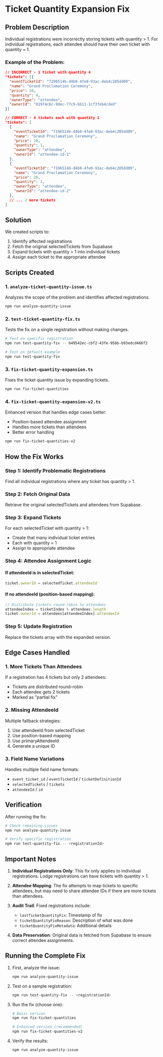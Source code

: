 # Ticket Quantity Expansion Fix

## Problem Description

Individual registrations were incorrectly storing tickets with quantity > 1. For individual registrations, each attendee should have their own ticket with quantity = 1.

### Example of the Problem:
```json
// INCORRECT - 1 ticket with quantity 4
"tickets": [{
  "eventTicketId": "7196514b-d4b8-4fe0-93ac-deb4c205dd09",
  "name": "Grand Proclamation Ceremony",
  "price": 20,
  "quantity": 4,
  "ownerType": "attendee",
  "ownerId": "01974c6c-9dec-77c9-bb11-1cf3feb4cded"
}]

// CORRECT - 4 tickets each with quantity 1
"tickets": [
  {
    "eventTicketId": "7196514b-d4b8-4fe0-93ac-deb4c205dd09",
    "name": "Grand Proclamation Ceremony",
    "price": 20,
    "quantity": 1,
    "ownerType": "attendee",
    "ownerId": "attendee-id-1"
  },
  {
    "eventTicketId": "7196514b-d4b8-4fe0-93ac-deb4c205dd09",
    "name": "Grand Proclamation Ceremony",
    "price": 20,
    "quantity": 1,
    "ownerType": "attendee",
    "ownerId": "attendee-id-2"
  },
  // ... 2 more tickets
]
```

## Solution

We created scripts to:
1. Identify affected registrations
2. Fetch the original selectedTickets from Supabase
3. Expand tickets with quantity > 1 into individual tickets
4. Assign each ticket to the appropriate attendee

## Scripts Created

### 1. `analyze-ticket-quantity-issue.ts`
Analyzes the scope of the problem and identifies affected registrations.

```bash
npm run analyze-quantity-issue
```

### 2. `test-ticket-quantity-fix.ts`
Tests the fix on a single registration without making changes.

```bash
# Test on specific registration
npm run test-quantity-fix -- b49542ec-cbf2-43fe-95bb-b93edcd466f2

# Test on default example
npm run test-quantity-fix
```

### 3. `fix-ticket-quantity-expansion.ts`
Fixes the ticket quantity issue by expanding tickets.

```bash
npm run fix-ticket-quantities
```

### 4. `fix-ticket-quantity-expansion-v2.ts`
Enhanced version that handles edge cases better:
- Position-based attendee assignment
- Handles more tickets than attendees
- Better error handling

```bash
npm run fix-ticket-quantities-v2
```

## How the Fix Works

### Step 1: Identify Problematic Registrations
Find all individual registrations where any ticket has quantity > 1.

### Step 2: Fetch Original Data
Retrieve the original selectedTickets and attendees from Supabase.

### Step 3: Expand Tickets
For each selectedTicket with quantity > 1:
- Create that many individual ticket entries
- Each with quantity = 1
- Assign to appropriate attendee

### Step 4: Attendee Assignment Logic

#### If attendeeId is in selectedTicket:
```javascript
ticket.ownerId = selectedTicket.attendeeId
```

#### If no attendeeId (position-based mapping):
```javascript
// Distribute tickets round-robin to attendees
attendeeIndex = ticketIndex % attendees.length
ticket.ownerId = attendees[attendeeIndex].attendeeId
```

### Step 5: Update Registration
Replace the tickets array with the expanded version.

## Edge Cases Handled

### 1. More Tickets Than Attendees
If a registration has 4 tickets but only 2 attendees:
- Tickets are distributed round-robin
- Each attendee gets 2 tickets
- Marked as "partial fix"

### 2. Missing AttendeeId
Multiple fallback strategies:
1. Use attendeeId from selectedTicket
2. Use position-based mapping
3. Use primaryAttendeeId
4. Generate a unique ID

### 3. Field Name Variations
Handles multiple field name formats:
- `event_ticket_id` / `eventTicketId` / `ticketDefinitionId`
- `selectedTickets` / `tickets`
- `attendeeId` / `id`

## Verification

After running the fix:
```bash
# Check remaining issues
npm run analyze-quantity-issue

# Verify specific registration
npm run test-quantity-fix -- <registrationId>
```

## Important Notes

1. **Individual Registrations Only**: This fix only applies to individual registrations. Lodge registrations can have tickets with quantity > 1.

2. **Attendee Mapping**: The fix attempts to map tickets to specific attendees, but may need to share attendee IDs if there are more tickets than attendees.

3. **Audit Trail**: Fixed registrations include:
   - `lastTicketQuantityFix`: Timestamp of fix
   - `ticketQuantityFixReason`: Description of what was done
   - `ticketQuantityFixMetadata`: Additional details

4. **Data Preservation**: Original data is fetched from Supabase to ensure correct attendee assignments.

## Running the Complete Fix

1. First, analyze the issue:
   ```bash
   npm run analyze-quantity-issue
   ```

2. Test on a sample registration:
   ```bash
   npm run test-quantity-fix -- <registrationId>
   ```

3. Run the fix (choose one):
   ```bash
   # Basic version
   npm run fix-ticket-quantities
   
   # Enhanced version (recommended)
   npm run fix-ticket-quantities-v2
   ```

4. Verify the results:
   ```bash
   npm run analyze-quantity-issue
   ```